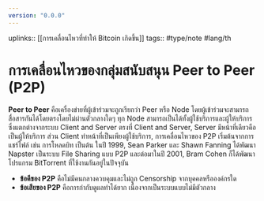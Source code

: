```yaml
---
version: "0.0.0"
---
```

uplinks:: [[การเคลื่อนไหวที่ทำให้ Bitcoin เกิดขึ้น]]
tags:: #type/note #lang/th
# การเคลื่อนไหวของกลุ่มสนับสนุน Peer to Peer (P2P)
**Peer to Peer** คือเครื่องข่ายที่ผู้เข้าร่วมจะถูกเรียกว่า Peer หรือ Node โดยผู้เข้าร่วมจะสามารถสื่อสารกันได้โดยตรงโดยไม่ผ่านตัวกลางใดๆ ทุก Node สามารถเป็นได้ทั้งผู้ใช้บริการและผู้ให้บริการ ซึ่งแตกต่างจากระบบ Client and Server ตรงที่ Client and Server, Server มีหน้าที่เดียวคือเป็นผู้ให้บริการ ส่วน Client ทำหน้าที่เป็นเพียงผู้ใช้บริการ, การเคลื่อนไหวของ P2P เริ่มต้นจากการแชร์ไฟล์ เช่น การโหลดบิท เป็นต้น ในปี 1999, Sean Parker และ Shawn Fanning ได้พัฒนา Napster เป็นระบบ File Sharing แบบ P2P และต่อมาในปี 2001, Bram Cohen ก็ได้พัฒนาโปรแกรม BitTorrent ที่ใช้งานกันอยู่ในปัจจุบัน
- **ข้อดีของ P2P** คือไม่มีคนกลางควบคุมและไม่ถูก Censorship จากบุคคลหรือองค์กรใด
- **ข้อเสียของ P2P** คือการกำกับดูแลทำได้ยาก เนื่องจากเป็นระบบแบบไม่มีตัวกลาง